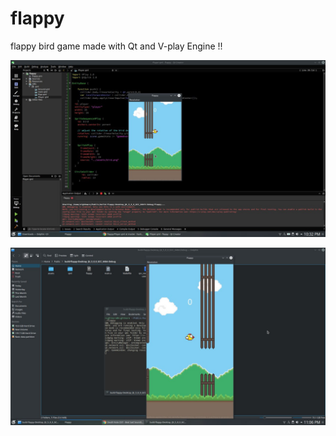 # flappy
flappy bird game made with Qt and V-play Engine !!

![shots](https://raw.githubusercontent.com/hackertron/flappy/master/photo6120854874347382699.jpg)

![shots](https://raw.githubusercontent.com/hackertron/flappy/master/a7b994f8-7541-4ec7-b3f7-f5b51c2944fc.jpg)
